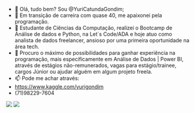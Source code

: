 - 👋 Olá, tudo bem? Sou @YuriCatundaGondim;
- 👀 Em transição de carreira com quase 40, me apaixonei pela programação.
- 🌱 Estudante de Ciências da Computação, realizei o Bootcamp de Análise de dados e Python, na Let´s Code/ADA e hoje atuo como analista de dados freelancer, ansioso por uma primeira oportunidade na área tech.
- 💞️ Procuro o máximo de possibilidades para ganhar experiência na programação, mais especificamente em Análise de Dados | Power BI, através de estágios não-remunerados,
      vagas para estágio/trainee, cargos Júnior ou ajudar alguém em algum projeto freela. 
- 📫 Pode me achar através:
- https://www.kaggle.com/yurigondim
- (71)98229-7604
<div>
  <a href = "mailto:yuricatundagondim@gmail.com"><img src="https://img.shields.io/badge/Gmail-D14836?style=for-the-badge&logo=gmail&logoColor=white" target="_blank"></a>
  <a href="https://www.linkedin.com/in/yuri-gondim-93652b231/" target="_blank"><img src="https://img.shields.io/badge/-LinkedIn-%230077B5?style=for-the-badge&logo=linkedin&logoColor=white" target="_blank"></a>
</div>
<!---
YuriCatundaGondim/YuriCatundaGondim is a ✨ special ✨ repository because its `README.md` (this file) appears on your GitHub profile.
You can click the Preview link to take a look at your changes.
--->
